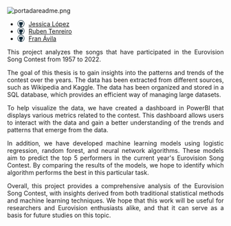 
![portadareadme.png](attachment:portadareadme.png)

<ul>
    <li><img src="images/githublogo.png" width="16" height="16" style="float:left;margin-right:10px;"> <a href="https://github.com/jeslopcas">Jessica López</a></li>
    <li><img src="images/githublogo.png" width="16" height="16" style="float:left;margin-right:10px;"> <a href="https://github.com/yourssincerely">Ruben Tenreiro</a></li>
    <li><img src="images/githublogo.png" width="16" height="16" style="float:left;margin-right:10px;"> <a href="https://github.com/FranAvilaGalvan">Fran Ávila</a></li>
</ul>

<p style="text-align: justify;">
This project analyzes the songs that have participated in the Eurovision Song Contest from 1957 to 2022. 
</p>
<p style="text-align: justify;">
The goal of this thesis is to gain insights into the patterns and trends of the contest over the years. The data has been extracted from different sources, such as Wikipedia and Kaggle. The data has been organized and stored in a SQL database, which provides an efficient way of managing large datasets.    
</p>
<p style="text-align: justify;">
To help visualize the data, we have created a dashboard in PowerBI that displays various metrics related to the contest. This dashboard allows users to interact with the data and gain a better understanding of the trends and patterns that emerge from the data.
</p>
<p style="text-align: justify;">
In addition, we have developed machine learning models using logistic regression, random forest, and neural network algorithms. These models aim to predict the top 5 performers in the current year's Eurovision Song Contest. By comparing the results of the models, we hope to identify which algorithm performs the best in this particular task.
</p>
<p style="text-align: justify;">
Overall, this project provides a comprehensive analysis of the Eurovision Song Contest, with insights derived from both traditional statistical methods and machine learning techniques. We hope that this work will be useful for researchers and Eurovision enthusiasts alike, and that it can serve as a basis for future studies on this topic.
</p>
